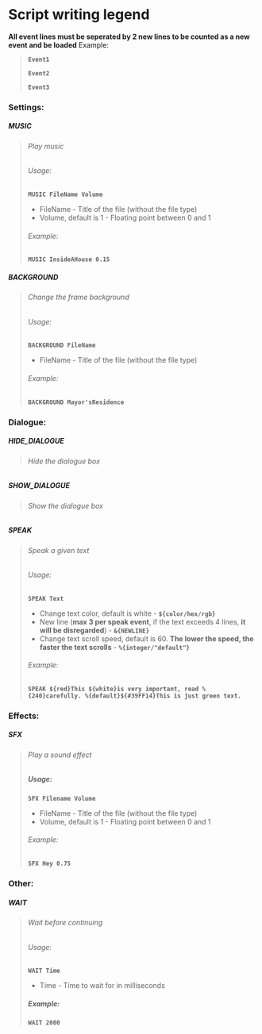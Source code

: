 # Script writing legend

**All event lines must be seperated by 2 new lines to be counted as a new event and be loaded**
Example:
> **`Event1`**
>
> **`Event2`**
>
> **`Event3`**

### Settings:
##### MUSIC
> ###### Play music
> ###### Usage:
> **`MUSIC FileName Volume`**
> - FileName - Title of the file (without the file type)
> - Volume, default is 1 - Floating point between 0 and 1
> ###### Example:
> **`MUSIC InsideAHouse 0.15`**

##### BACKGROUND
> ###### Change the frame background
> ###### Usage:
> **`BACKGROUND FileName`**
> - FileName - Title of the file (without the file type)
> ###### Example:
> **`BACKGROUND Mayor'sResidence`**

### Dialogue:
##### HIDE_DIALOGUE
> ###### Hide the dialogue box
##### SHOW_DIALOGUE
> ###### Show the dialogue box
##### SPEAK
> ###### Speak a given text
> ###### Usage:
> **`SPEAK Text`**
> - Change text color, default is white - **`${color/hex/rgb}`**
> - New line (**max 3 per speak event**, if the text exceeds 4 lines, **it will be disregarded**) - **`&{NEWLINE}`**
> - Change text scroll speed, default is 60. **The lower the speed, the faster the text scrolls** - **`%{integer/"default"}`**
> ###### Example:
> **`SPEAK ${red}This ${white}is very important, read %{240}carefully. %{default}${#39FF14}This is just green text.`**

### Effects:
##### SFX
> ###### Play a sound effect
> ##### Usage:
> **`SFX Filename Volume`**
> - FileName - Title of the file (without the file type)
> - Volume, default is 1 - Floating point between 0 and 1
> ###### Example:
> **`SFX Hey 0.75`**

### Other:
##### WAIT
> ###### Wait before continuing
> ###### Usage:
> **`WAIT Time`**
> - Time - Time to wait for in milliseconds
> ##### Example:
> **`WAIT 2000`**